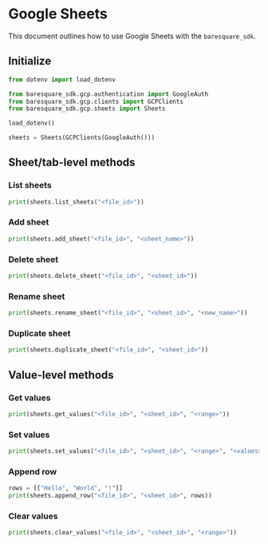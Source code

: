 # Google Sheets

This document outlines how to use Google Sheets with the `baresquare_sdk`.

## Initialize

```python
from dotenv import load_dotenv

from baresquare_sdk.gcp.authentication import GoogleAuth
from baresquare_sdk.gcp.clients import GCPClients
from baresquare_sdk.gcp.sheets import Sheets

load_dotenv()

sheets = Sheets(GCPClients(GoogleAuth()))
```

## Sheet/tab-level methods

### List sheets

```python
print(sheets.list_sheets("<file_id>"))
```

### Add sheet

```python
print(sheets.add_sheet("<file_id>", "<sheet_name>"))
```

### Delete sheet

```python
print(sheets.delete_sheet("<file_id>", "<sheet_id>"))
```

### Rename sheet

```python
print(sheets.rename_sheet("<file_id>", "<sheet_id>", "<new_name>"))
```

### Duplicate sheet

```python
print(sheets.duplicate_sheet("<file_id>", "<sheet_id>"))
```

## Value-level methods

### Get values

```python
print(sheets.get_values("<file_id>", "<sheet_id>", "<range>"))
```

### Set values

```python
print(sheets.set_values("<file_id>", "<sheet_id>", "<range>", "<values>"))
```

### Append row

```python
rows = [["Hello", "World", "!"]]
print(sheets.append_row("<file_id>", "<sheet_id>", rows))
```

### Clear values

```python
print(sheets.clear_values("<file_id>", "<sheet_id>", "<range>"))
```
